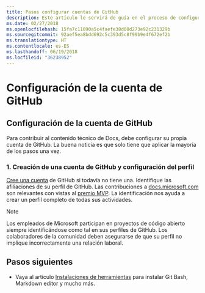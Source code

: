 ```yaml
---
title: Pasos configurar cuentas de GitHub
description: Este artículo le servirá de guía en el proceso de configuración de las cuentas de GitHub, que son necesarias para contribuir al contenido de docs.microsoft.com.
ms.date: 02/27/2018
ms.openlocfilehash: 15fa7c11090a5c4faefe38d00d273e92c231329b
ms.sourcegitcommit: 92aef5ea8bdd692c5c393d5c8f99b9e4f672ef2b
ms.translationtype: HT
ms.contentlocale: es-ES
ms.lasthandoff: 06/19/2018
ms.locfileid: "36238952"
---
```

# <a name="github-account-setup"></a>Configuración de la cuenta de GitHub

## <a name="set-up-your-github-account"></a>Configuración de la cuenta de GitHub

Para contribuir al contenido técnico de Docs, debe configurar su propia cuenta de GitHub. La buena noticia es que solo tiene que aplicar la mayoría de los pasos una vez.

### <a name="1-create-a-github-account-and-set-up-your-profile"></a>1. Creación de una cuenta de GitHub y configuración del perfil

[Cree una cuenta](https://github.com/join) de GitHub si todavía no tiene una. Identifique las afiliaciones de su perfil de GitHub. Las contribuciones a [docs.microsoft.com](https://docs.microsoft.com) son relevantes con vistas al [premio MVP](https://mvp.microsoft.com). La identificación nos ayuda a crear un perfil completo de todas sus actividades.

>[!NOTE]
> Los empleados de Microsoft participan en proyectos de código abierto siempre identificándose como tal en sus perfiles de GitHub. Los colaboradores de la comunidad deben asegurarse de que su perfil no implique incorrectamente una relación laboral.

## <a name="next-steps"></a>Pasos siguientes

* Vaya al artículo [Instalaciones de herramientas](get-started-setup-tools.md) para instalar Git Bash, Markdown editor y mucho más.
